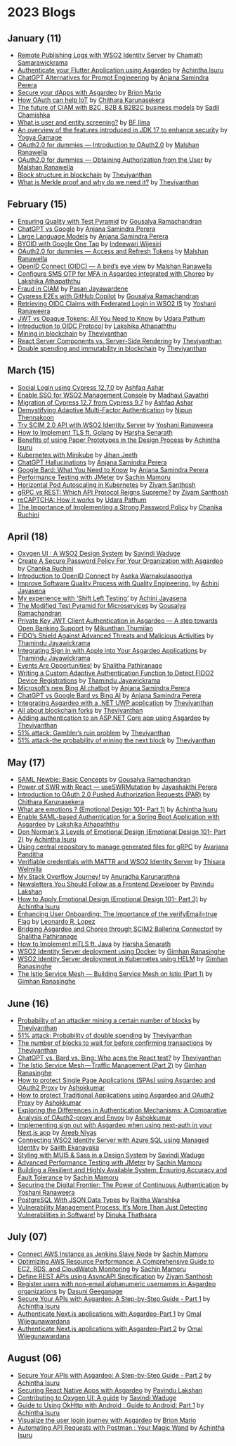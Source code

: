 # 2023 Blogs

## January (11)
* [Remote Publishing Logs with WSO2 Identity Server](https://htamahc.medium.com/remote-publishing-logs-with-wso2-identity-server-8fb916f0aeb1) by [Chamath Samarawickrama](https://htamahc.medium.com/)
* [Authenticate your Flutter Application using Asgardeo](https://achinthaisuru444.medium.com/authenticate-your-flutter-application-using-asgardeo-2cb9043258a1) by [Achintha Isuru](https://achinthaisuru444.medium.com/)
* [ChatGPT Alternatives for Prompt Engineering](https://levelup.gitconnected.com/chatgpt-alternatives-for-prompt-engineering-ad977eb0e1b2) by [Anjana Samindra Perera](https://anjanasamindraperera.medium.com/)
* [Secure your dApps with Asgardeo](https://medium.com/@brionmario/secure-your-dapps-with-asgardeo-935349239d11) by [Brion Mario](https://medium.com/@brionmario)
* [How OAuth can help IoT](https://medium.com/@chitharakarunasekera/how-oauth-can-help-iot-620f83c8478) by [Chithara Karunasekera](https://medium.com/@chitharakarunasekera)
* [The future of CIAM with B2C, B2B & B2B2C business models](https://sadilchamishka.medium.com/the-future-of-ciam-with-b2c-b2b-b2b2c-business-models-a1c582f778cf) by [Sadil Chamishka](https://sadilchamishka.medium.com/)
* [What is user and entity screening?](https://medium.com/@bfilma/what-is-user-and-entity-screening-62277c0e225a) by [BF Ilma](https://medium.com/@bfilma)
* [An overview of the features introduced in JDK 17 to enhance security](https://medium.com/@yogya.gamage/an-overview-of-the-features-introduced-in-jdk-17-to-enhance-security-15cc08100236) by [Yogya Gamage](https://medium.com/@yogya.gamage)
* [OAuth2.0 for dummies — Introduction to OAuth2.0](https://medium.com/@malshanranawella/oauth2-0-for-dummies-4292a5a0bcde) by [Malshan Ranawella](https://medium.com/@malshanranawella)
* [OAuth2.0 for dummies — Obtaining Authorization from the User](https://medium.com/@malshanranawella/oauth2-0-for-dummies-obtaining-authorization-from-the-user-1925b76bd2c6) by [Malshan Ranawella](https://medium.com/@malshanranawella)
* [Block structure in blockchain](https://medium.com/coinmonks/blockchain-2744e851b0c3) by [Theviyanthan](https://www.thearmchaircritic.org/)
* [What is Merkle proof and why do we need it?](https://medium.com/coinmonks/merkle-proof-8bc64c97b973) by [Theviyanthan](https://www.thearmchaircritic.org/)

## February (15)
* [Ensuring Quality with Test Pyramid](https://medium.com/@goushiram/ensuring-quality-with-test-pyramid-62d66a8b7af0) by [Gousalya Ramachandran](https://medium.com/@goushiram)
* [ChatGPT vs Google](https://medium.com/mlearning-ai/chatgpt-vs-google-cb689033eeb) by [Anjana Samindra Perera](https://anjanasamindraperera.medium.com/)
* [Large Language Models](https://levelup.gitconnected.com/best-papers-on-large-language-models-ac01b13b94b3) by [Anjana Samindra Perera](https://anjanasamindraperera.medium.com/)
* [BYOID with Google One Tap](https://medium.com/@indeewarii/byoid-with-google-one-tap-55b0ddf5f9a5) by [Indeewari Wijesiri](https://medium.com/@indeewarii)
* [OAuth2.0 for dummies — Access and Refresh Tokens](https://medium.com/@malshanranawella/oauth2-0-for-dummies-access-and-refresh-tokens-7d2e1feca8ae) by [Malshan Ranawella](https://medium.com/@malshanranawella)
* [OpenID Connect (OIDC) — A bird’s eye view](https://medium.com/@malshanranawella/openid-connect-oidc-a-birds-eye-view-1fb7b3ec1359) by [Malshan Ranawella](https://medium.com/@malshanranawella)
* [Configure SMS OTP for MFA in Asgardeo integrated with Choreo](https://medium.com/@lakshiathapaththu998/configure-sms-otp-for-mfa-in-asgardeo-integrated-with-choreo-33ec4c5e9b5e) by [Lakshika Athapaththu](https://medium.com/@lakshiathapaththu998)
* [Fraud in CIAM](https://pasandevin.medium.com/fraud-in-ciam-75f6f65d2ac1) by [Pasan Jayawardene](https://medium.com/@pasandevin)
* [Cypress E2Es with GitHub Copilot](https://medium.com/@goushiram/cypress-e2es-with-github-copilot-7c205144e0b9) by [Gousalya Ramachandran](https://medium.com/@goushiram)
* [Retrieving OIDC Claims with Federated Login in WSO2 IS](https://yoshani-malinka.medium.com/retrieving-oidc-claims-with-federated-login-in-wso2-is-288f5727bf52) by [Yoshani Ranaweera](https://yoshani-malinka.medium.com/)
* [JWT vs Opaque Tokens: All You Need to Know](https://medium.com/@hwupathum/jwt-vs-opaque-tokens-all-you-need-to-know-307bf19bade8) by [Udara Pathum](https://medium.com/@hwupathum)
* [Introduction to OIDC Protocol](https://medium.com/@lakshiathapaththu998/introduction-to-oidc-protocol-1c87ce4accc2) by [Lakshika Athapaththu](https://medium.com/@lakshiathapaththu998)
* [Mining in blockchain](https://medium.com/coinmonks/mining-in-blockchain-d94f6644c565) by [Theviyanthan](https://www.thearmchaircritic.org/)
* [React Server Components vs. Server-Side Rendering](https://medium.com/front-end-weekly/react-develop-a4ffbac2e9bb) by [Theviyanthan](https://www.thearmchaircritic.org/)
* [Double spending and immutability in blockchain](https://medium.com/coinmonks/double-spending-and-immutability-in-blockchain-the-armchair-critic-768c7b873b10) by [Theviyanthan](https://www.thearmchaircritic.org/)

## March (15)
* [Social Login using Cypress 12.7.0](https://dev.to/ashfaq1998data/social-login-using-cypress-1270-5hk7) by [Ashfaq Ashar](https://dev.to/ashfaq1998data)
* [Enable SSO for WSO2 Management Console](https://medium.com/@mpmadhavigayathri/enable-sso-for-wso2-management-console-fceb621cbf8c) by [Madhavi Gayathri](https://medium.com/@mpmadhavigayathri)
* [Migration of Cypress 12.7 from Cypress 9.7](https://dev.to/ashfaq1998data/migration-of-cypress-127-from-cypress-97-2db5) by [Ashfaq Ashar](https://dev.to/ashfaq1998data)
* [Demystifying Adaptive Multi-Factor Authentication](https://medium.com/@nipunsampath/demystifying-adaptive-multi-factor-authentication-7c934176e679) by [Nipun Thennakoon](https://medium.com/@nipunsampath/)
* [Try SCIM 2.0 API with WSO2 Identity Server](https://yoshani-malinka.medium.com/try-scim-2-0-api-with-wso2-identity-server-43c232ab9daa) by [Yoshani Ranaweera](https://yoshani-malinka.medium.com/)
* [How to Implement TLS ft. Golang](https://medium.com/@harsha.senarath/how-to-implement-tls-ft-golang-40b380aae288) by [Harsha Senarath](https://medium.com/@harsha.senarath)
* [Benefits of using Paper Prototypes in the Design Process](https://achinthaisuru444.medium.com/benefits-of-using-paper-prototypes-in-the-design-process-70d45fc9656f) by [Achintha Isuru](https://achinthaisuru444.medium.com/)
* [Kubernetes with Minikube](https://medium.com/@jihanjeeth/kubernetes-with-minikube-1f822f4614ac) by [Jihan Jeeth](https://medium.com/@jihanjeeth/)
* [ChatGPT Hallucinations](https://medium.datadriveninvestor.com/chatgpt-hallucinations-1716a76579a0) by [Anjana Samindra Perera](https://anjanasamindraperera.medium.com/)
* [Google Bard: What You Need to Know](https://levelup.gitconnected.com/google-bard-what-you-need-to-know-b006f8affd3a) by [Anjana Samindra Perera](https://anjanasamindraperera.medium.com/)
* [Performance Testing with JMeter](https://medium.com/geekculture/performance-testing-with-jmeter-af94a397cd0b) by [Sachin Mamoru](https://medium.com/@sachinmamoru)
* [Horizontal Pod Autoscaling in Kubernetes](https://medium.com/@santhoshziyam/horizontal-pod-autoscaling-in-kubernetes-d3567cbda302) by [Ziyam Santhosh](https://medium.com/@santhoshziyam)
* [gRPC vs REST: Which API Protocol Reigns Supreme?](https://medium.com/@santhoshziyam/grpc-vs-rest-which-api-protocol-reigns-supreme-7ff1736ceafa) by [Ziyam Santhosh](https://medium.com/@santhoshziyam)
* [reCAPTCHA: How it works](https://medium.com/@hwupathum/recaptcha-how-it-works-4031eae74a8b) by [Udara Pathum](https://medium.com/@hwupathum)
* [The Importance of Implementing a Strong Password Policy](https://medium.com/@chanikaruchini-16/the-importance-of-implementing-a-strong-password-policy-bb08a9c7b475) by [Chanika Ruchini](https://medium.com/@chanikaruchini-16)

## April (18)
* [Oxygen UI : A WSO2 Design System](https://medium.com/@savindiwaduge7/oxygen-ui-a-wso2-design-system-88eb7bfce857) by [Savindi Waduge](https://medium.com/@savindiwaduge7)
* [Create A Secure Password Policy For Your Organization with Asgardeo](https://medium.com/@chanikaruchini-16/create-a-secure-password-policy-for-your-organization-with-asgardeo-6b7e813ef219) by [Chanika Ruchini](https://medium.com/@chanikaruchini-16)
* [Introduction to OpenID Connect](https://medium.com/@asekatest1/introduction-to-openid-connect-a13acb6ac501) by [Aseka Warnakulasooriya](https://medium.com/@asekatest1)
* [Improve Software Quality Process with Quality Engineering.](https://aaujayasena.medium.com/improve-software-quality-process-with-quality-engineering-86f0391dad3d) by [Achini Jayasena](https://medium.com/@aaujayasena)
* [My experience with ‘Shift Left Testing’](https://medium.com/aaujayasena.medium.com/my-experience-with-shift-left-testing-14970b3838ca) by [Achini Jayasena](https://medium.com/@aaujayasena)
* [The Modified Test Pyramid for Microservices](https://medium.com/@goushiram/the-modified-test-pyramid-for-microservices-a76926d6b31) by [Gousalya Ramachandran](https://medium.com/@goushiram)
* [Private Key JWT Client Authentication in Asgardeo — A step towards Open Banking Support](https://medium.com/@thumilan/private-key-jwt-client-authentication-in-asgardeo-a-step-towards-open-banking-support-821243af4668) by [Mikunthan Thumilan](https://medium.com/@thumilan)
* [FIDO’s Shield Against Advanced Threats and Malicious Activities](https://medium.com/@thamindudilshan/fidos-shield-against-advanced-threats-and-malicious-activities-c446466c6b2c) by [Thamindu Jayawickrama](https://medium.com/@thamindudilshan)
* [Integrating Sign in with Apple into Your Asgardeo Applications](https://thamindudilshan.medium.com/integrating-sign-in-with-apple-into-your-asgardeo-applications-e25cda87ea38) by [Thamindu Jayawickrama](https://medium.com/@thamindudilshan)
* [Events Are Opportunities!](https://medium.com/@Shaaali/events-are-opportunities-b8f17dde8907) by [Shalitha Pathiranage](https://medium.com/@Shaaali)
* [Writing a Custom Adaptive Authentication Function to Detect FIDO2 Device Registrations](https://thamindudilshan.medium.com/writing-a-custom-adaptive-authentication-function-to-detect-fido2-device-registrations-87f9a9929731) by [Thamindu Jayawickrama](https://medium.com/@thamindudilshan)
* [Microsoft’s new Bing AI chatbot](https://levelup.gitconnected.com/try-bing-ai-9b3ae7a019a0) by [Anjana Samindra Perera](https://anjanasamindraperera.medium.com/)
* [ChatGPT vs Google Bard vs Bing AI](https://medium.datadriveninvestor.com/chatgpt-vs-google-bard-vs-bing-ai-63b19ac12ce7) by [Anjana Samindra Perera](https://anjanasamindraperera.medium.com/)
* [Integrating Asgardeo with a .NET UWP application](https://thivi.medium.com/integrating-asgardeo-with-a-net-uwp-application-77f6ac22ac0c) by [Theviyanthan](https://www.thearmchaircritic.org/)
* [All about blockchain forks](https://medium.com/coinmonks/all-about-blockchain-forks-9383ad12e39f) by [Theviyanthan](https://www.thearmchaircritic.org/)
* [Adding authentication to an ASP.NET Core app using Asgardeo](https://thivi.medium.com/adding-authentication-to-an-asp-net-core-app-using-asgardeo-fbacb9852288) by [Theviyanthan](https://www.thearmchaircritic.org/)
* [51% attack: Gambler’s ruin problem](https://medium.com/coinmonks/blockchain-1229ae2b472) by [Theviyanthan](https://www.thearmchaircritic.org/)
* [51% attack-the probability of mining the next block](https://medium.com/coinmonks/51-attack-the-probability-of-mining-the-next-block-b6d5daf242ad) by [Theviyanthan](https://www.thearmchaircritic.org/)

## May (17)
* [SAML Newbie: Basic Concepts](https://medium.com/@goushiram/saml-newbie-basic-concepts-a32deff66599) by [Gousalya Ramachandran](https://medium.com/@goushiram)
* [Power of SWR with React — useSWRMutation](https://medium.com/@jayashakthiperera/power-of-swr-with-react-useswrmutation-61a0aa82d958) by [Jayashakthi Perera](https://medium.com/@jayashakthiperera)
* [Introduction to OAuth 2.0 Pushed Authorization Requests (PAR)](https://medium.com/@chitharakarunasekera/introduction-to-oauth-2-0-pushed-authorization-requests-par-ce003edc9f4d) by [Chithara Karunasekera](https://medium.com/@chitharakarunasekera)
* [What are emotions ? (Emotional Design 101- Part 1)](https://achinthaisuru444.medium.com/what-are-emotions-2a790cf3ada6) by [Achintha Isuru](https://achinthaisuru444.medium.com/)
* [Enable SAML-based Authentication for a Spring Boot Application with Asgardeo](https://medium.com/@lakshiathapaththu998/enable-saml-based-authentication-for-a-spring-boot-application-with-asgardeo-b7f32d67b1a0) by [Lakshika Athapaththu](https://medium.com/@lakshiathapaththu998)
* [Don Norman’s 3 Levels of Emotional Design (Emotional Design 101- Part 2)](https://achinthaisuru444.medium.com/don-normans-3-levels-of-emotional-design-95706dd69a47) by [Achintha Isuru](https://achinthaisuru444.medium.com/)
* [Using central repository to manage generated files for gRPC](https://avarjana.medium.com/using-central-repository-to-manage-generated-files-for-grpc-928d118e98e8) by [Avarjana Panditha](https://avarjana.medium.com/)
* [Verifiable credentials with MATTR and WSO2 Identity Server](https://medium.com/@welmilla.16/verifiable-credentials-with-mattr-and-wso2-identity-server-bc0492d2b19a) by [Thisara Welmilla](https://medium.com/@welmilla.16)
* [My Stack Overflow Journey!](https://anuradha-15.medium.com/my-stack-overflow-journey-2862cf11e719) by [Anuradha Karunarathna](https://anuradha-15.medium.com/)
* [Newsletters You Should Follow as a Frontend Developer](https://pavindulakshan.com/blog/newsletters-you-should-follow-as-a-frontend-developer) by [Pavindu Lakshan](https://pavindulakshan.com/)
* [How to Apply Emotional Design (Emotional Design 101- Part 3)](https://achinthaisuru444.medium.com/how-to-apply-emotional-design-b39d29de5ee4) by [Achintha Isuru](https://achinthaisuru444.medium.com/)
* [Enhancing User Onboarding: The Importance of the verifyEmail=true Flag](https://medium.com/@leonardor_2734/enhancing-user-onboarding-the-importance-of-the-verifyemail-true-flag-3af7d0c14f47) by [Leonardo R. Lopez](https://medium.com/@leonardor_2734)
* [Bridging Asgardeo and Choreo through SCIM2 Ballerina Connector!](https://medium.com/@Shaaali/bridging-asgardeo-and-choreo-through-scim2-ballerina-connector-486b9cb35ba1) by [Shalitha Pathiranage](https://medium.com/@Shaaali)
* [How to Implement mTLS ft. Java](https://medium.com/@harsha.senarath/how-to-implement-mtls-ft-java-19f209cb264c) by [Harsha Senarath](https://medium.com/@harsha.senarath)
* [WSO2 Identity Server deployment using Docker](https://medium.com/@gimhanranasinghe/wso2-identity-server-deployment-using-docker-7fcceda6e142) by [Gimhan Ranasinghe](https://medium.com/@gimhanranasinghe)
* [WSO2 Identity Server deployment in Kubernetes using HELM](https://medium.com/@gimhanranasinghe/wso2-identity-server-deployment-in-kubernetes-using-helm-7cfcc5258140) by [Gimhan Ranasinghe](https://medium.com/@gimhanranasinghe)
* [The Istio Service Mesh — Building Service Mesh on Istio (Part 1)](https://medium.com/@gimhanranasinghe/the-istio-service-mesh-building-service-mesh-on-istio-part-1-8ca060bffc27) by [Gimhan Ranasinghe](https://medium.com/@gimhanranasinghe)

## June (16)
* [Probability of an attacker mining a certain number of blocks](https://medium.com/coinmonks/probability-of-an-attacker-mining-a-certain-number-of-blocks-61f58fd394ca) by [Theviyanthan](https://www.thearmchaircritic.org/)
* [51% attack: Probability of double spending](https://medium.com/coinmonks/51-attack-probability-of-double-spending-b804ea6e75b2) by [Theviyanthan](https://www.thearmchaircritic.org/)
* [The number of blocks to wait for before confirming transactions](https://medium.com/coinmonks/the-number-of-blocks-to-wait-for-before-confirming-transactions-4ac3fae1cc64) by [Theviyanthan](https://www.thearmchaircritic.org/)
* [ChatGPT vs. Bard vs. Bing: Who aces the React test?](https://thivi.medium.com/chatgpt-vs-bard-vs-bing-who-aces-the-react-test-e6f93ae0559f) by [Theviyanthan](https://www.thearmchaircritic.org/)
* [The Istio Service Mesh — Traffic Management (Part 2)](https://medium.com/@gimhanranasinghe/the-istio-service-mesh-traffic-management-part-2-7da6a164b79c) by [Gimhan Ranasinghe](https://medium.com/@gimhanranasinghe)
* [How to protect Single Page Applications (SPAs) using Asgardeo and OAuth2 Proxy](https://medium.com/@asokkumarsusitharan/how-to-protect-single-page-applications-spas-using-asgardeo-and-oauth2-proxy-13e02358d543) by [Ashokkumar](https://medium.com/@asokkumarsusitharan)
* [How to protect Traditional Applications using Asgardeo and OAuth2 Proxy](https://medium.com/@asokkumarsusitharan/how-to-protect-traditional-applications-using-asgardeo-and-oauth2-proxy-72a73718a449) by [Ashokkumar](https://medium.com/@asokkumarsusitharan)
* [Exploring the Differences in Authentication Mechanisms: A Comparative Analysis of OAuth2-proxy and Envoy](https://asokkumarsusitharan.medium.com/exploring-the-differences-in-authentication-mechanisms-a-comparative-analysis-of-oauth2-proxy-and-dd8775105108) by [Ashokkumar](https://medium.com/@asokkumarsusitharan)
* [Implementing sign out with Asgardeo when using next-auth in your Next.js app](https://medium.com/@areebniyas/implementing-sign-out-with-asgardeo-when-using-next-auth-in-your-next-js-app-cdcb569e49e2) by [Areeb Niyas](https://medium.com/@areebniyas)
* [Connecting WSO2 Identity Server with Azure SQL using Managed Identity](https://medium.com/@sajithekanayaka/connecting-wso2-identity-server-with-azure-sql-using-managed-identity-31e809088e91) by [Sajith Ekanayaka](https://medium.com/@sajithekanayaka)
* [Styling with MUI5 & Sass in a Design System](https://medium.com/@savindiwaduge7/styling-with-mui5-sass-in-a-design-system-bb617b920d13) by [Savindi Waduge](https://medium.com/@savindiwaduge7)
* [Advanced Performance Testing with JMeter](https://medium.com/geekculture/advanced-performance-testing-with-jmeter-db9f07629fd8) by [Sachin Mamoru](https://medium.com/@sachinmamoru)
* [Building a Resilient and Highly Available System: Ensuring Accuracy and Fault Tolerance](https://medium.com/geekculture/building-a-resilient-and-highly-available-system-ensuring-accuracy-and-fault-tolerance-365218ef7b92) by [Sachin Mamoru](https://medium.com/@sachinmamoru)
* [Securing the Digital Frontier: The Power of Continuous Authentication](https://yoshani-malinka.medium.com/securing-the-digital-frontier-the-power-of-continuous-authentication-5fe0b1ae53d) by [Yoshani Ranaweera](https://yoshani-malinka.medium.com/)
* [PostgreSQL With JSON Data Types](https://medium.com/@wanshikawar.99/postgresql-with-json-data-types-c4d467b3c473) by [Rajitha Wanshika](https://medium.com/@wanshikawar.99)
* [Vulnerability Management Process: It’s More Than Just Detecting Vulnerabilities in Software!](https://medium.com/@dinukathathsara/vulnerability-management-process-its-more-than-just-detecting-vulnerabilities-in-software-55f010f473b0) by [Dinuka Thathsara](https://medium.com/@dinukathathsara)

## July (07)
* [Connect AWS Instance as Jenkins Slave Node](https://sachinmamoru.medium.com/connect-aws-instance-as-jenkins-slave-node-19fc9cc9a4ad) by [Sachin Mamoru](https://medium.com/@sachinmamoru)
* [Optimizing AWS Resource Performance: A Comprehensive Guide to EC2, RDS, and CloudWatch Monitoring](https://sachinmamoru.medium.com/optimizing-aws-resource-performance-a-comprehensive-guide-to-ec2-rds-and-cloudwatch-monitoring-3cf8defc6435) by [Sachin Mamoru](https://medium.com/@sachinmamoru)
* [Define REST APIs using AsyncAPI Specification](https://medium.com/@santhoshziyam/define-rest-apis-using-asyncapi-specification-a4e779ee58bf) by [Ziyam Santhosh](https://medium.com/@santhoshziyam)
* [Register users with non-email alphanumeric usernames in Asgardeo organizations](https://medium.com/@dasunin30/register-users-with-non-email-alphanumeric-usernames-in-asgardeo-organizations-8b6a5e2fe6df) by [Dasuni Geeganage](https://medium.com/@dasunin30)
* [Secure Your APIs with Asgardeo: A Step-by-Step Guide - Part 1](https://achinthaisuru444.medium.com/secure-your-apis-with-asgardeo-a-step-by-step-guide-part-1-799df090ab0e) by [Achintha Isuru](https://achinthaisuru444.medium.com/)
* [Authenticate Next.js applications with Asgardeo-Part 1](https://medium.com/@omalwijegunawardana/authenticate-next-js-applications-with-asgardeo-part-1-eb02fbcf7fb9) by [Omal Wijegunawardana](https://medium.com/@omalwijegunawardana)
* [Authenticate Next.js applications with Asgardeo-Part 2](https://medium.com/@omalwijegunawardana/authenticate-next-js-applications-with-asgardeo-part-2-2db5a45ebcb7) by [Omal Wijegunawardana](https://medium.com/@omalwijegunawardana)

## August (06)
* [Secure Your APIs with Asgardeo: A Step-by-Step Guide - Part 2](https://achinthaisuru444.medium.com/secure-your-apis-with-asgardeo-a-step-by-step-guide-part-2-f5d90c1a6924) by [Achintha Isuru](https://achinthaisuru444.medium.com/)
* [Securing React Native Apps with Asgardeo](https://pavindulakshan.com/blog/secure-react-native-apps-with-asgardeo) by [Pavindu Lakshan](https://pavindulakshan.com/)
* [Contributing to Oxygen UI: A guide](https://medium.com/@savindiwaduge7/contributing-to-oxygen-ui-a-guide-3e95848c28ec) by [Savindi Waduge](https://medium.com/@savindiwaduge7)
* [Guide to Using OkHttp with Android : Guide to Android: Part 1](https://achinthaisuru444.medium.com/guide-to-using-okhttp-with-android-ae93902b7661) by [Achintha Isuru](https://achinthaisuru444.medium.com/)
* [Visualize the user login journey with Asgardeo](https://brionmario.medium.com/visualize-the-user-login-journey-with-asgardeo-9274b790a441) by [Brion Mario](https://medium.com/@brionmario)
* [Automating API Requests with Postman : Your Magic Wand](https://achinthaisuru444.medium.com/automating-api-requests-with-postman-your-magic-wand-b060efa5e1ec) by [Achintha Isuru](https://achinthaisuru444.medium.com/)
